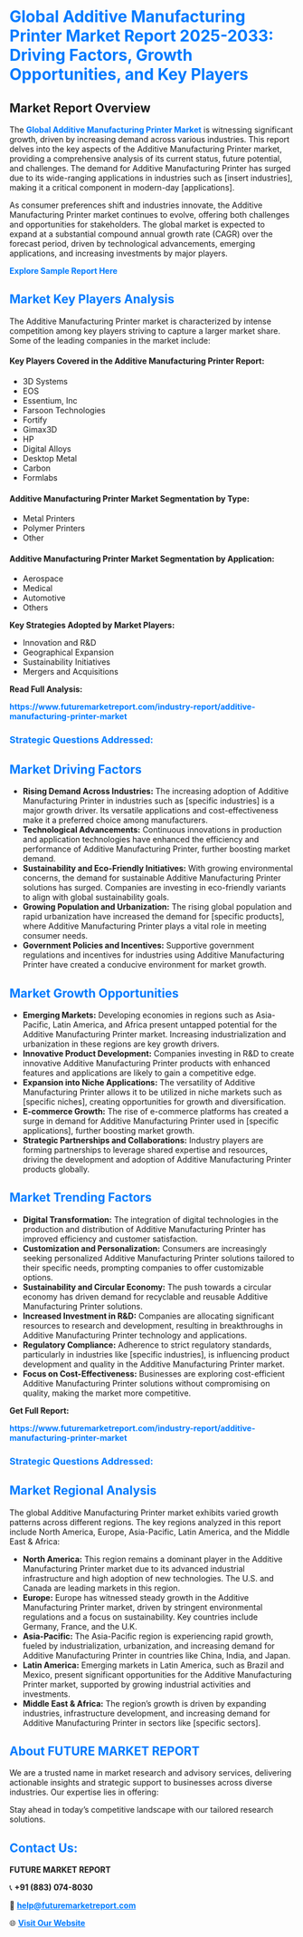 <h1 style="color: #007BFF;">Global Additive Manufacturing Printer Market Report 2025-2033: Driving Factors, Growth Opportunities, and Key Players</h1>

<section id="overview">
<h2>Market Report Overview</h2>
<p>The <a href="https://www.futuremarketreport.com/industry-report/additive-manufacturing-printer-market" style="color: #007BFF; text-decoration: none;"><strong>Global Additive Manufacturing Printer Market</strong></a> is witnessing significant growth, driven by increasing demand across various industries. This report delves into the key aspects of the Additive Manufacturing Printer market, providing a comprehensive analysis of its current status, future potential, and challenges. The demand for Additive Manufacturing Printer has surged due to its wide-ranging applications in industries such as [insert industries], making it a critical component in modern-day [applications].</p>
<p>As consumer preferences shift and industries innovate, the Additive Manufacturing Printer market continues to evolve, offering both challenges and opportunities for stakeholders. The global market is expected to expand at a substantial compound annual growth rate (CAGR) over the forecast period, driven by technological advancements, emerging applications, and increasing investments by major players.</p>
</section>

<section id="overview">
<p><a href="https://www.futuremarketreport.com/request-sample/reportId=43213" style="color: #007BFF; text-decoration: none;"><strong>Explore Sample Report Here</strong></a></p>
</section>

<section id="key-players">
<h2 style="color: #007BFF;">Market Key Players Analysis</h2>
<p>The Additive Manufacturing Printer market is characterized by intense competition among key players striving to capture a larger market share. Some of the leading companies in the market include:</p>
<h4>Key Players Covered in the Additive Manufacturing Printer Report:</h4>
<ul><li>3D Systems</li><li>EOS</li><li>Essentium, Inc</li><li>Farsoon Technologies</li><li>Fortify</li><li>Gimax3D</li><li>HP</li><li>Digital Alloys</li><li>Desktop Metal</li><li>Carbon</li><li>Formlabs</li></ul>
<h4>Additive Manufacturing Printer Market Segmentation by Type:</h4>
<ul><li>Metal Printers</li><li>Polymer Printers</li><li>Other</li></ul>

<h4>Additive Manufacturing Printer Market Segmentation by Application:</h4>
<ul><li>Aerospace</li><li>Medical</li><li>Automotive</li><li>Others</li></ul>
<p><strong>Key Strategies Adopted by Market Players:</strong></p>
<ul>
<li>Innovation and R&D</li>
<li>Geographical Expansion</li>
<li>Sustainability Initiatives</li>
<li>Mergers and Acquisitions</li>
</ul>
</section>

<section>
<p><strong>Read Full Analysis: </strong></p><a href="https://www.futuremarketreport.com/industry-report/additive-manufacturing-printer-market" style="color: #007BFF; text-decoration: none;"><strong>https://www.futuremarketreport.com/industry-report/additive-manufacturing-printer-market</strong></a>
<h3 style="color: #007BFF;">Strategic Questions Addressed:</h3>
</section>

<section id="driving-factors">
<h2 style="color: #007BFF;">Market Driving Factors</h2>
<ul>
<li><strong>Rising Demand Across Industries:</strong> The increasing adoption of Additive Manufacturing Printer in industries such as [specific industries] is a major growth driver. Its versatile applications and cost-effectiveness make it a preferred choice among manufacturers.</li>
<li><strong>Technological Advancements:</strong> Continuous innovations in production and application technologies have enhanced the efficiency and performance of Additive Manufacturing Printer, further boosting market demand.</li>
<li><strong>Sustainability and Eco-Friendly Initiatives:</strong> With growing environmental concerns, the demand for sustainable Additive Manufacturing Printer solutions has surged. Companies are investing in eco-friendly variants to align with global sustainability goals.</li>
<li><strong>Growing Population and Urbanization:</strong> The rising global population and rapid urbanization have increased the demand for [specific products], where Additive Manufacturing Printer plays a vital role in meeting consumer needs.</li>
<li><strong>Government Policies and Incentives:</strong> Supportive government regulations and incentives for industries using Additive Manufacturing Printer have created a conducive environment for market growth.</li>
</ul>
</section>

<section id="growth-opportunities">
<h2 style="color: #007BFF;">Market Growth Opportunities</h2>
<ul>
<li><strong>Emerging Markets:</strong> Developing economies in regions such as Asia-Pacific, Latin America, and Africa present untapped potential for the Additive Manufacturing Printer market. Increasing industrialization and urbanization in these regions are key growth drivers.</li>
<li><strong>Innovative Product Development:</strong> Companies investing in R&D to create innovative Additive Manufacturing Printer products with enhanced features and applications are likely to gain a competitive edge.</li>
<li><strong>Expansion into Niche Applications:</strong> The versatility of Additive Manufacturing Printer allows it to be utilized in niche markets such as [specific niches], creating opportunities for growth and diversification.</li>
<li><strong>E-commerce Growth:</strong> The rise of e-commerce platforms has created a surge in demand for Additive Manufacturing Printer used in [specific applications], further boosting market growth.</li>
<li><strong>Strategic Partnerships and Collaborations:</strong> Industry players are forming partnerships to leverage shared expertise and resources, driving the development and adoption of Additive Manufacturing Printer products globally.</li>
</ul>
</section>

<section id="trending-factors">
<h2 style="color: #007BFF;">Market Trending Factors</h2>
<ul>
<li><strong>Digital Transformation:</strong> The integration of digital technologies in the production and distribution of Additive Manufacturing Printer has improved efficiency and customer satisfaction.</li>
<li><strong>Customization and Personalization:</strong> Consumers are increasingly seeking personalized Additive Manufacturing Printer solutions tailored to their specific needs, prompting companies to offer customizable options.</li>
<li><strong>Sustainability and Circular Economy:</strong> The push towards a circular economy has driven demand for recyclable and reusable Additive Manufacturing Printer solutions.</li>
<li><strong>Increased Investment in R&D:</strong> Companies are allocating significant resources to research and development, resulting in breakthroughs in Additive Manufacturing Printer technology and applications.</li>
<li><strong>Regulatory Compliance:</strong> Adherence to strict regulatory standards, particularly in industries like [specific industries], is influencing product development and quality in the Additive Manufacturing Printer market.</li>
<li><strong>Focus on Cost-Effectiveness:</strong> Businesses are exploring cost-efficient Additive Manufacturing Printer solutions without compromising on quality, making the market more competitive.</li>
</ul>
</section>

<section>
<p><strong>Get Full Report: </strong></p><a href="https://www.futuremarketreport.com/industry-report/additive-manufacturing-printer-market" style="color: #007BFF; text-decoration: none;"><strong>https://www.futuremarketreport.com/industry-report/additive-manufacturing-printer-market</strong></a>
<h3 style="color: #007BFF;">Strategic Questions Addressed:</h3>
</section>


<section id="regional-analysis">
<h2 style="color: #007BFF;">Market Regional Analysis</h2>
<p>The global Additive Manufacturing Printer market exhibits varied growth patterns across different regions. The key regions analyzed in this report include North America, Europe, Asia-Pacific, Latin America, and the Middle East & Africa:</p>
<ul>
<li><strong>North America:</strong> This region remains a dominant player in the Additive Manufacturing Printer market due to its advanced industrial infrastructure and high adoption of new technologies. The U.S. and Canada are leading markets in this region.</li>
<li><strong>Europe:</strong> Europe has witnessed steady growth in the Additive Manufacturing Printer market, driven by stringent environmental regulations and a focus on sustainability. Key countries include Germany, France, and the U.K.</li>
<li><strong>Asia-Pacific:</strong> The Asia-Pacific region is experiencing rapid growth, fueled by industrialization, urbanization, and increasing demand for Additive Manufacturing Printer in countries like China, India, and Japan.</li>
<li><strong>Latin America:</strong> Emerging markets in Latin America, such as Brazil and Mexico, present significant opportunities for the Additive Manufacturing Printer market, supported by growing industrial activities and investments.</li>
<li><strong>Middle East & Africa:</strong> The region’s growth is driven by expanding industries, infrastructure development, and increasing demand for Additive Manufacturing Printer in sectors like [specific sectors].</li>
</ul>
</section>

<footer>
<h2 style="color: #007BFF;">About FUTURE MARKET REPORT</h2>
<p>We are a trusted name in market research and advisory services, delivering actionable insights and strategic support to businesses across diverse industries. Our expertise lies in offering:</p>

<p>Stay ahead in today’s competitive landscape with our tailored research solutions.</p>

<h2 style="color: #007BFF;">Contact Us:</h2>
<p><strong>FUTURE MARKET REPORT</strong></p>
<p>📞 <strong>+91 (883) 074-8030</strong></p>
<p>📧 <strong><a href="mailto:help@futuremarketreport.com" style="color: #007BFF;">help@futuremarketreport.com</a></strong></p>
<p>🌐 <strong><a href="https://www.futuremarketreport.com/" style="color: #007BFF;">Visit Our Website</a></strong></p>
</footer>
